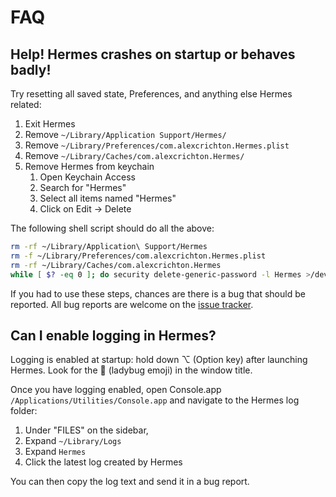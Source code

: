 # FAQ

## Help! Hermes crashes on startup or behaves badly!

Try resetting all saved state, Preferences, and anything else Hermes related:

1. Exit Hermes
2. Remove `~/Library/Application Support/Hermes/`
3. Remove `~/Library/Preferences/com.alexcrichton.Hermes.plist`
4. Remove `~/Library/Caches/com.alexcrichton.Hermes/` 
5. Remove Hermes from keychain
    1. Open Keychain Access
    2. Search for "Hermes"
    3. Select all items named "Hermes"
    4. Click on Edit → Delete

The following shell script should do all the above:

```sh
rm -rf ~/Library/Application\ Support/Hermes
rm -f ~/Library/Preferences/com.alexcrichton.Hermes.plist
rm -rf ~/Library/Caches/com.alexcrichton.Hermes
while [ $? -eq 0 ]; do security delete-generic-password -l Hermes >/dev/null 2>&1; done
```

If you had to use these steps, chances are there is a bug that should be reported.
All bug reports are welcome on the [issue tracker](https://github.com/HermesApp/Hermes/issues).

## Can I enable logging in Hermes?

Logging is enabled at startup: hold down ⌥ (Option key) after launching Hermes.
Look for the  (ladybug emoji) in the window title.

Once you have logging enabled, open Console.app `/Applications/Utilities/Console.app` and navigate to the Hermes log folder:

1. Under "FILES" on the sidebar,
2. Expand `~/Library/Logs`
3. Expand `Hermes`
4. Click the latest log created by Hermes

You can then copy the log text and send it in a bug report.
